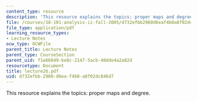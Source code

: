 ```yaml
---
content_type: resource
description: 'This resource explains the topics: proper maps and degree.'
file: /courses/18-101-analysis-ii-fall-2005/d732efbb2960d6eaf4b0a8f02dc846d7_lecture26.pdf
file_type: application/pdf
learning_resource_types:
- Lecture Notes
ocw_type: OCWFile
parent_title: Lecture Notes
parent_type: CourseSection
parent_uid: f1e66049-be8c-2147-5acb-40dde4a2a82d
resourcetype: Document
title: lecture26.pdf
uid: d732efbb-2960-d6ea-f4b0-a8f02dc846d7
---
```

This resource explains the topics: proper maps and degree.

